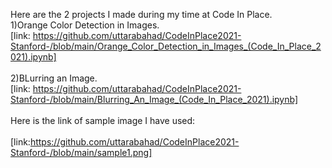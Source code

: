 Here are the 2 projects I made during my time at Code In Place.<br>
1)Orange Color Detection in Images.<br>
[link: https://github.com/uttarabahad/CodeInPlace2021-Stanford-/blob/main/Orange_Color_Detection_in_Images_(Code_In_Place_2021).ipynb]<br><br>
2)BLurring an Image.<br>
[link: https://github.com/uttarabahad/CodeInPlace2021-Stanford-/blob/main/Blurring_An_Image_(Code_In_Place_2021).ipynb]<br><br>
Here is the link of sample image I have used:<br><br>
[link:https://github.com/uttarabahad/CodeInPlace2021-Stanford-/blob/main/sample1.png]
